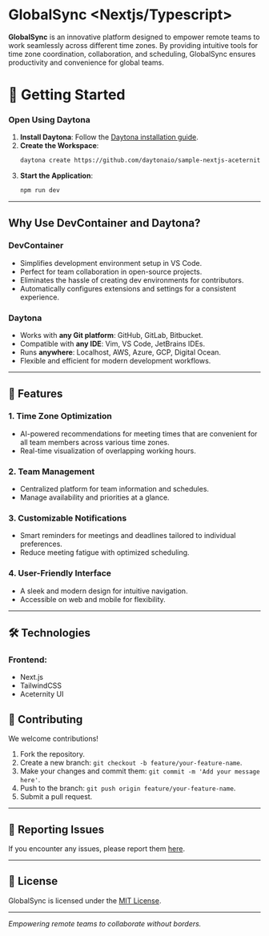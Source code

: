 # GlobalSync <Nextjs/Typescript>

**GlobalSync** is an innovative platform designed to empower remote teams to work seamlessly across different time zones. By providing intuitive tools for time zone coordination, collaboration, and scheduling, GlobalSync ensures productivity and convenience for global teams.

# 🚀 Getting Started  

### Open Using Daytona  

1. **Install Daytona**: Follow the [Daytona installation guide](https://www.daytona.io/docs/installation/installation/).  
2. **Create the Workspace**:  
   ```bash  
   daytona create https://github.com/daytonaio/sample-nextjs-aceternity
   ```  
3. **Start the Application**:  
   ```bash  
   npm run dev
   ```  

---
##  **Why Use DevContainer and Daytona?**

### **DevContainer**

- Simplifies development environment setup in VS Code.
- Perfect for team collaboration in open-source projects.
- Eliminates the hassle of creating dev environments for contributors.
- Automatically configures extensions and settings for a consistent experience.

### **Daytona**

- Works with **any Git platform**: GitHub, GitLab, Bitbucket.
- Compatible with **any IDE**: Vim, VS Code, JetBrains IDEs.
- Runs **anywhere**: Localhost, AWS, Azure, GCP, Digital Ocean.
- Flexible and efficient for modern development workflows.

---

## 🌟 Features

### 1. **Time Zone Optimization**

- AI-powered recommendations for meeting times that are convenient for all team members across various time zones.
- Real-time visualization of overlapping working hours.

### 2. **Team Management**

- Centralized platform for team information and schedules.
- Manage availability and priorities at a glance.

### 3. **Customizable Notifications**

- Smart reminders for meetings and deadlines tailored to individual preferences.
- Reduce meeting fatigue with optimized scheduling.

### 4. **User-Friendly Interface**

- A sleek and modern design for intuitive navigation.
- Accessible on web and mobile for flexibility.

---

## 🛠️ Technologies

### Frontend:

- Next.js
- TailwindCSS
- Aceternity UI

## 🤝 Contributing

We welcome contributions!

1. Fork the repository.
2. Create a new branch: `git checkout -b feature/your-feature-name`.
3. Make your changes and commit them: `git commit -m 'Add your message here'`.
4. Push to the branch: `git push origin feature/your-feature-name`.
5. Submit a pull request.

---

## 🐞 Reporting Issues

If you encounter any issues, please report them [here](https://github.com/GlobalSync/GlobalSync/issues).

---

## 📜 License

GlobalSync is licensed under the [MIT License](LICENSE).

---

_Empowering remote teams to collaborate without borders._
